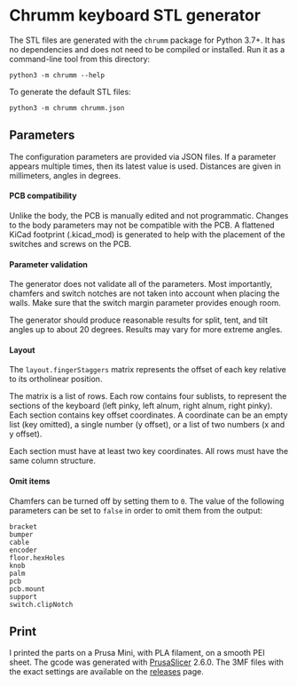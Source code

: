 Chrumm keyboard STL generator
=============================

The STL files are generated with the `chrumm` package for Python 3.7+.
It has no dependencies and does not need to be compiled or installed.
Run it as a command-line tool from this directory:

    python3 -m chrumm --help

To generate the default STL files:

    python3 -m chrumm chrumm.json


Parameters
----------

The configuration parameters are provided via JSON files.
If a parameter appears multiple times, then its latest value
is used. Distances are given in millimeters, angles in degrees.

#### PCB compatibility

Unlike the body, the PCB is manually edited and not programmatic.
Changes to the body parameters may not be compatible with the PCB.
A flattened KiCad footprint (.kicad_mod) is generated to help with
the placement of the switches and screws on the PCB.

#### Parameter validation

The generator does not validate all of the parameters.
Most importantly, chamfers and switch notches are not
taken into account when placing the walls. Make sure
that the switch margin parameter provides enough room.

The generator should produce reasonable results for
split, tent, and tilt angles up to about 20 degrees.
Results may vary for more extreme angles.

#### Layout

The `layout.fingerStaggers` matrix represents the
offset of each key relative to its ortholinear position.

The matrix is a list of rows. Each row contains four
sublists, to represent the sections of the keyboard
(left pinky, left alnum, right alnum, right pinky).
Each section contains key offset coordinates.
A coordinate can be an empty list (key omitted), a single
number (y offset), or a list of two numbers (x and y offset).

Each section must have at least two key coordinates.
All rows must have the same column structure.

#### Omit items

Chamfers can be turned off by setting them to `0`.
The value of the following parameters can be set
to `false` in order to omit them from the output:

    bracket
    bumper
    cable
    encoder
    floor.hexHoles
    knob
    palm
    pcb
    pcb.mount
    support
    switch.clipNotch


Print
-----

I printed the parts on a Prusa Mini, with PLA filament,
on a smooth PEI sheet. The gcode was generated with
[PrusaSlicer] 2.6.0. The 3MF files with the exact settings
are available on the [releases] page.

[PrusaSlicer]: https://www.prusa3d.com/prusaslicer/
[releases]: https://github.com/sevmeyer/chrumm-keyboard/releases
